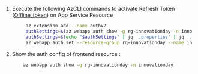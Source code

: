 1. Execute the following AzCLI commands to activate Refresh Token ([Offline_token][Offline-token]) on App Service Resource
   ```bash
        az extension add --name authV2
        authSettings=$(az webapp auth show -g rg-innovationday -n innovationday)
        authSettings=$(echo "$authSettings" | jq '.properties' | jq '.identityProviders.azureActiveDirectory.login += {"loginParameters":["scope=openid offline_access api://fb7e8694-1568-4fb4-a160-4e6fe4d39cb3/user_impersonation"]}')
        az webapp auth set --resource-group rg-innovationday --name innovationday --body "$authSettings"
   ```
1. Show the auth config of frontend resource :

   ```bash
       az webapp auth show -g rg-innovationday -n innovationday
   ```

   [Offline-token]: https://learn.microsoft.com/en-us/azure/app-service/tutorial-auth-aad?pivots=platform-linux#configure-app-service-to-return-a-usable-access-token
